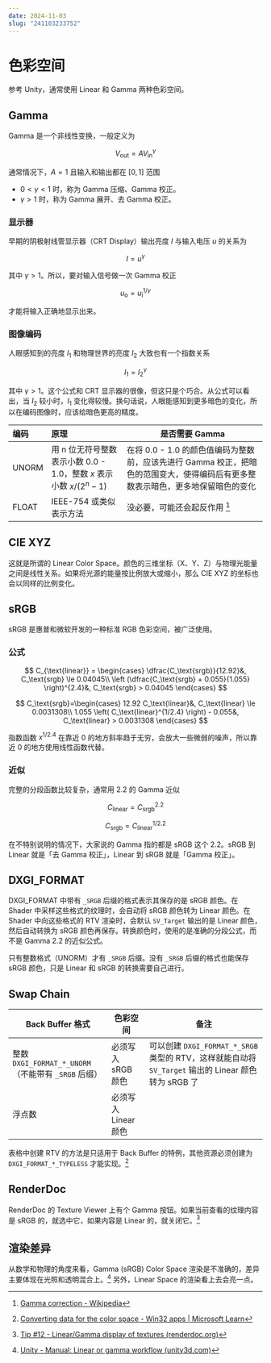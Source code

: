 ```yaml
---
date: 2024-11-03
slug: "241103233752"
---
```


# 色彩空间

参考 Unity，通常使用 Linear 和 Gamma 两种色彩空间。

## Gamma

Gamma 是一个非线性变换，一般定义为

$$
V_{\text{out}} = A V_{\text{in}}^\gamma
$$

通常情况下，$A=1$ 且输入和输出都在 $[0,1]$ 范围

- $0 < \gamma < 1$ 时，称为 Gamma 压缩、Gamma 校正。
- $\gamma > 1$ 时，称为 Gamma 展开、去 Gamma 校正。

### 显示器

早期的阴极射线管显示器（CRT Display）输出亮度 $I$ 与输入电压 $u$ 的关系为

$$
I=u^{\gamma}
$$

其中 $\gamma > 1$。所以，要对输入信号做一次 Gamma 校正

$$
u_{\text{o}} = u_{\text{i}}^{1/\gamma}
$$

才能将输入正确地显示出来。

### 图像编码

人眼感知到的亮度 $I_1$ 和物理世界的亮度 $I_2$ 大致也有一个指数关系

$$
I_1 = I_2^{\gamma}
$$

其中 $\gamma > 1$。这个公式和 CRT 显示器的很像，但这只是个巧合。从公式可以看出，当 $I_2$ 较小时，$I_1$ 变化得较慢。换句话说，人眼能感知到更多暗色的变化，所以在编码图像时，应该给暗色更高的精度。

| 编码    | 原理                                               | 是否需要 Gamma                                                                |
| :---- | :----------------------------------------------- | ------------------------------------------------------------------------- |
| UNORM | 用 n 位无符号整数表示小数 0.0 - 1.0，整数 $x$ 表示小数 $x/(2^n-1)$ | 在将 0.0 - 1.0 的颜色值编码为整数前，应该先进行 Gamma 校正，把暗色的范围变大，使得编码后有更多整数表示暗色，更多地保留暗色的变化 |
| FLOAT | IEEE-754 或类似表示方法                                 | 没必要，可能还会起反作用 [^1]                                                         |

## CIE XYZ

这就是所谓的 Linear Color Space。颜色的三维坐标（X、Y、Z）与物理光能量之间是线性关系。如果将光源的能量按比例放大或缩小，那么 CIE XYZ 的坐标也会以同样的比例变化。

## sRGB

sRGB 是惠普和微软开发的一种标准 RGB 色彩空间，被广泛使用。

### 公式

$$
C_{\text{linear}} = \begin{cases}
\dfrac{C_\text{srgb}}{12.92}&, C_\text{srgb} \le 0.04045\\
\left (\dfrac{C_\text{srgb} + 0.055}{1.055} \right)^{2.4}&, C_\text{srgb} > 0.04045
\end{cases}
$$

$$
C_\text{srgb}=\begin{cases}
12.92 C_\text{linear}&, C_\text{linear} \le 0.0031308\\
1.055 \left( C_\text{linear}^{1/2.4} \right) - 0.055&, C_\text{linear} > 0.0031308
\end{cases}
$$

指数函数 $x^{1/2.4}$ 在靠近 $0$ 的地方斜率趋于无穷，会放大一些微弱的噪声，所以靠近 $0$ 的地方使用线性函数代替。

### 近似

完整的分段函数比较复杂，通常用 2.2 的 Gamma 近似

$$
C_\text{linear} = C_\text{srgb}^{2.2}
$$

$$
C_\text{srgb} = C_\text{linear}^{1/2.2}
$$

在不特别说明的情况下，大家说的 Gamma 指的都是 sRGB 这个 2.2。sRGB 到 Linear 就是「去 Gamma 校正」，Linear 到 sRGB 就是「Gamma 校正」。

## DXGI_FORMAT

DXGI_FORMAT 中带有 `_SRGB` 后缀的格式表示其保存的是 sRGB 颜色。在 Shader 中采样这些格式的纹理时，会自动将 sRGB 颜色转为 Linear 颜色。在 Shader 中向这些格式的 RTV 渲染时，会默认 `SV_Target` 输出的是 Linear 颜色，然后自动转换为 sRGB 颜色再保存。转换颜色时，使用的是准确的分段公式，而不是 Gamma 2.2 的近似公式。

只有整数格式（UNORM）才有 `_SRGB` 后缀。没有 `_SRGB` 后缀的格式也能保存 sRGB 颜色，只是 Linear 和 sRGB 的转换需要自己进行。

## Swap Chain

| Back Buffer 格式                            | 色彩空间           | 备注                                                                           |
| ----------------------------------------- | -------------- | ---------------------------------------------------------------------------- |
| 整数 `DXGI_FORMAT_*_UNORM`（不能带有 `_SRGB` 后缀） | 必须写入 sRGB 颜色   | 可以创建 `DXGI_FORMAT_*_SRGB` 类型的 RTV，这样就能自动将 `SV_Target` 输出的 Linear 颜色转为 sRGB 了 |
| 浮点数                                       | 必须写入 Linear 颜色 |                                                                              |

表格中创建 RTV 的方法是只适用于 Back Buffer 的特例，其他资源必须创建为 `DXGI_FORMAT_*_TYPELESS` 才能实现。[^2]

## RenderDoc

RenderDoc 的 Texture Viewer 上有个 Gamma 按钮。如果当前查看的纹理内容是 sRGB 的，就选中它，如果内容是 Linear 的，就关闭它。[^3]

## 渲染差异

从数学和物理的角度来看，Gamma (sRGB) Color Space 渲染是不准确的，差异主要体现在光照和透明混合上。[^4] 另外，Linear Space 的渲染看上去会亮一点。

[^1]: [Gamma correction - Wikipedia](https://en.wikipedia.org/wiki/Gamma_correction)
[^2]: [Converting data for the color space - Win32 apps | Microsoft Learn](https://learn.microsoft.com/en-us/windows/win32/direct3ddxgi/converting-data-color-space#color-accuracy)
[^3]: [Tip #12 - Linear/Gamma display of textures (renderdoc.org)](https://renderdoc.org/tips/12)
[^4]: [Unity - Manual: Linear or gamma workflow (unity3d.com)](https://docs.unity3d.com/2022.3/Documentation/Manual/LinearRendering-LinearOrGammaWorkflow.html)
